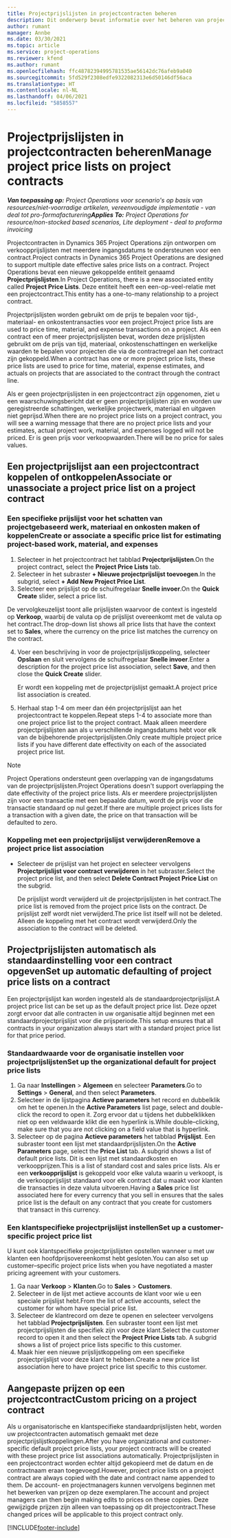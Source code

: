 ```yaml
---
title: Projectprijslijsten in projectcontracten beheren
description: Dit onderwerp bevat informatie over het beheren van projectprijslijsten in projectcontracten.
author: rumant
manager: Annbe
ms.date: 03/30/2021
ms.topic: article
ms.service: project-operations
ms.reviewer: kfend
ms.author: rumant
ms.openlocfilehash: ffc48782394995781535ae56142dc76afeb9a040
ms.sourcegitcommit: 5fd529f2308edfe9322082313e6d50146df56aca
ms.translationtype: HT
ms.contentlocale: nl-NL
ms.lasthandoff: 04/06/2021
ms.locfileid: "5858557"
---
```

# <a name="manage-project-price-lists-on-project-contracts"></a><span data-ttu-id="c49cc-103">Projectprijslijsten in projectcontracten beheren</span><span class="sxs-lookup"><span data-stu-id="c49cc-103">Manage project price lists on project contracts</span></span>

<span data-ttu-id="c49cc-104">_**Van toepassing op:** Project Operations voor scenario's op basis van resources/niet-voorradige artikelen, vereenvoudigde implementatie - van deal tot pro-formafacturering_</span><span class="sxs-lookup"><span data-stu-id="c49cc-104">_**Applies To:** Project Operations for resource/non-stocked based scenarios, Lite deployment - deal to proforma invoicing_</span></span>

<span data-ttu-id="c49cc-105">Projectcontracten in Dynamics 365 Project Operations zijn ontworpen om verkoopprijslijsten met meerdere ingangsdatums te ondersteunen voor een contract.</span><span class="sxs-lookup"><span data-stu-id="c49cc-105">Project contracts in Dynamics 365 Project Operations are designed to support multiple date effective sales price lists on a contract.</span></span> <span data-ttu-id="c49cc-106">Project Operations bevat een nieuwe gekoppelde entiteit genaamd **Projectprijslijsten**.</span><span class="sxs-lookup"><span data-stu-id="c49cc-106">In Project Operations, there is a new associated entity called **Project Price Lists**.</span></span> <span data-ttu-id="c49cc-107">Deze entiteit heeft een een-op-veel-relatie met een projectcontract.</span><span class="sxs-lookup"><span data-stu-id="c49cc-107">This entity has a one-to-many relationship to a project contract.</span></span>

<span data-ttu-id="c49cc-108">Projectprijslijsten worden gebruikt om de prijs te bepalen voor tijd-, materiaal- en onkostentransacties voor een project.</span><span class="sxs-lookup"><span data-stu-id="c49cc-108">Project price lists are used to price time, material, and expense transactions on a project.</span></span> <span data-ttu-id="c49cc-109">Als een contract een of meer projectprijslijsten bevat, worden deze prijslijsten gebruikt om de prijs van tijd, materiaal, onkostenschattingen en werkelijke waarden te bepalen voor projecten die via de contractregel aan het contract zijn gekoppeld.</span><span class="sxs-lookup"><span data-stu-id="c49cc-109">When a contract has one or more project price lists, these price lists are used to price for time, material, expense estimates, and actuals on projects that are associated to the contract through the contract line.</span></span>

<span data-ttu-id="c49cc-110">Als er geen projectprijslijsten in een projectcontract zijn opgenomen, ziet u een waarschuwingsbericht dat er geen projectprijslijsten zijn en worden uw geregistreerde schattingen, werkelijke projectwerk, materiaal en uitgaven niet geprijsd.</span><span class="sxs-lookup"><span data-stu-id="c49cc-110">When there are no project price lists on a project contract, you will see a warning message that there are no project price lists and your estimates, actual project work, material, and expenses logged will not be priced.</span></span> <span data-ttu-id="c49cc-111">Er is geen prijs voor verkoopwaarden.</span><span class="sxs-lookup"><span data-stu-id="c49cc-111">There will be no price for sales values.</span></span>

## <a name="associate-or-unassociate-a-project-price-list-on-a-project-contract"></a><span data-ttu-id="c49cc-112">Een projectprijslijst aan een projectcontract koppelen of ontkoppelen</span><span class="sxs-lookup"><span data-stu-id="c49cc-112">Associate or unassociate a project price list on a project contract</span></span>

### <a name="create-or-associate-a-specific-price-list-for-estimating-project-based-work-material-and-expenses"></a><span data-ttu-id="c49cc-113">Een specifieke prijslijst voor het schatten van projectgebaseerd werk, materiaal en onkosten maken of koppelen</span><span class="sxs-lookup"><span data-stu-id="c49cc-113">Create or associate a specific price list for estimating project-based work, material, and expenses</span></span>

1. <span data-ttu-id="c49cc-114">Selecteer in het projectcontract het tabblad **Projectprijslijsten**.</span><span class="sxs-lookup"><span data-stu-id="c49cc-114">On the project contract, select the **Project Price Lists** tab.</span></span>
2. <span data-ttu-id="c49cc-115">Selecteer in het subraster **+ Nieuwe projectprijslijst toevoegen**.</span><span class="sxs-lookup"><span data-stu-id="c49cc-115">In the subgrid, select **+ Add New Project Price List**.</span></span>
3. <span data-ttu-id="c49cc-116">Selecteer een prijslijst op de schuifregelaar **Snelle invoer**.</span><span class="sxs-lookup"><span data-stu-id="c49cc-116">On the **Quick Create** slider, select a price list.</span></span> 

  <span data-ttu-id="c49cc-117">De vervolgkeuzelijst toont alle prijslijsten waarvoor de context is ingesteld op **Verkoop**, waarbij de valuta op de prijslijst overeenkomt met de valuta op het contract.</span><span class="sxs-lookup"><span data-stu-id="c49cc-117">The drop-down list shows all price lists that have the context set to **Sales**, where the currency on the price list matches the currency on the contract.</span></span>
  
4. <span data-ttu-id="c49cc-118">Voer een beschrijving in voor de projectprijslijstkoppeling, selecteer **Opslaan** en sluit vervolgens de schuifregelaar **Snelle invoer**.</span><span class="sxs-lookup"><span data-stu-id="c49cc-118">Enter a description for the project price list association, select **Save**, and then close the **Quick Create** slider.</span></span>

   <span data-ttu-id="c49cc-119">Er wordt een koppeling met de projectprijslijst gemaakt.</span><span class="sxs-lookup"><span data-stu-id="c49cc-119">A project price list association is created.</span></span>
   
5. <span data-ttu-id="c49cc-120">Herhaal stap 1-4 om meer dan één projectprijslijst aan het projectcontract te koppelen.</span><span class="sxs-lookup"><span data-stu-id="c49cc-120">Repeat steps 1-4 to associate more than one project price list to the project contract.</span></span> <span data-ttu-id="c49cc-121">Maak alleen meerdere projectprijslijsten aan als u verschillende ingangsdatums hebt voor elk van de bijbehorende projectprijslijsten.</span><span class="sxs-lookup"><span data-stu-id="c49cc-121">Only create multiple project price lists if you have different date effectivity on each of the associated project price list.</span></span>

> [!NOTE]
> <span data-ttu-id="c49cc-122">Project Operations ondersteunt geen overlapping van de ingangsdatums van de projectprijslijsten.</span><span class="sxs-lookup"><span data-stu-id="c49cc-122">Project Operations doesn't support overlapping the date effectivity of the project price lists.</span></span> <span data-ttu-id="c49cc-123">Als er meerdere projectprijslijsten zijn voor een transactie met een bepaalde datum, wordt de prijs voor die transactie standaard op nul gezet.</span><span class="sxs-lookup"><span data-stu-id="c49cc-123">If there are multiple project prices lists for a transaction with a given date, the price on that transaction will be defaulted to zero.</span></span>

### <a name="remove-a-project-price-list-association"></a><span data-ttu-id="c49cc-124">Koppeling met een projectprijslijst verwijderen</span><span class="sxs-lookup"><span data-stu-id="c49cc-124">Remove a project price list association</span></span>

- <span data-ttu-id="c49cc-125">Selecteer de prijslijst van het project en selecteer vervolgens **Projectprijslijst voor contract verwijderen** in het subraster.</span><span class="sxs-lookup"><span data-stu-id="c49cc-125">Select the project price list, and then select **Delete Contract Project Price List** on the subgrid.</span></span> 

  <span data-ttu-id="c49cc-126">De prijslijst wordt verwijderd uit de projectprijslijsten in het contract.</span><span class="sxs-lookup"><span data-stu-id="c49cc-126">The price list is removed from the project price lists on the contract.</span></span> <span data-ttu-id="c49cc-127">De prijslijst zelf wordt niet verwijderd.</span><span class="sxs-lookup"><span data-stu-id="c49cc-127">The price list itself will not be deleted.</span></span> <span data-ttu-id="c49cc-128">Alleen de koppeling met het contract wordt verwijderd.</span><span class="sxs-lookup"><span data-stu-id="c49cc-128">Only the association to the contract will be deleted.</span></span>

## <a name="set-up-automatic-defaulting-of-project-price-lists-on-a-contract"></a><span data-ttu-id="c49cc-129">Projectprijslijsten automatisch als standaardinstelling voor een contract opgeven</span><span class="sxs-lookup"><span data-stu-id="c49cc-129">Set up automatic defaulting of project price lists on a contract</span></span>

<span data-ttu-id="c49cc-130">Een projectprijslijst kan worden ingesteld als de standaardprojectprijslijst.</span><span class="sxs-lookup"><span data-stu-id="c49cc-130">A project price list can be set up as the default project price list.</span></span> <span data-ttu-id="c49cc-131">Deze opzet zorgt ervoor dat alle contracten in uw organisatie altijd beginnen met een standaardprojectprijslijst voor die prijsperiode.</span><span class="sxs-lookup"><span data-stu-id="c49cc-131">This setup ensures that all contracts in your organization always start with a standard project price list for that price period.</span></span>

### <a name="set-up-the-organizational-default-for-project-price-lists"></a><span data-ttu-id="c49cc-132">Standaardwaarde voor de organisatie instellen voor projectprijslijsten</span><span class="sxs-lookup"><span data-stu-id="c49cc-132">Set up the organizational default for project price lists</span></span>

1. <span data-ttu-id="c49cc-133">Ga naar **Instellingen** > **Algemeen** en selecteer **Parameters**.</span><span class="sxs-lookup"><span data-stu-id="c49cc-133">Go to **Settings** > **General**, and then select **Parameters**.</span></span>
2. <span data-ttu-id="c49cc-134">Selecteer in de lijstpagina **Actieve parameters** het record en dubbelklik om het te openen.</span><span class="sxs-lookup"><span data-stu-id="c49cc-134">In the **Active Parameters** list page, select and double-click the record to open it.</span></span> <span data-ttu-id="c49cc-135">Zorg ervoor dat u tijdens het dubbelklikken niet op een veldwaarde klikt die een hyperlink is.</span><span class="sxs-lookup"><span data-stu-id="c49cc-135">While double–clicking, make sure that you are not clicking on a field value that is hyperlink.</span></span> 
3. <span data-ttu-id="c49cc-136">Selecteer op de pagina **Actieve parameters** het tabblad **Prijslijst**. Een subraster toont een lijst met standaardprijslijsten.</span><span class="sxs-lookup"><span data-stu-id="c49cc-136">On the **Active Parameters** page, select the **Price List** tab. A subgrid shows a list of default price lists.</span></span> <span data-ttu-id="c49cc-137">Dit is een lijst met standaardkosten en verkoopprijzen.</span><span class="sxs-lookup"><span data-stu-id="c49cc-137">This is a list of standard cost and sales price lists.</span></span> <span data-ttu-id="c49cc-138">Als er een **verkoopprijslijst** is gekoppeld voor elke valuta waarin u verkoopt, is de verkoopprijslijst standaard voor elk contract dat u maakt voor klanten die transacties in deze valuta uitvoeren.</span><span class="sxs-lookup"><span data-stu-id="c49cc-138">Having a **Sales** price list associated here for every currency that you sell in ensures that the sales price list is the default on any contract that you create for customers that transact in this currency.</span></span>

### <a name="set-up-a-customer-specific-project-price-list"></a><span data-ttu-id="c49cc-139">Een klantspecifieke projectprijslijst instellen</span><span class="sxs-lookup"><span data-stu-id="c49cc-139">Set up a customer-specific project price list</span></span>

<span data-ttu-id="c49cc-140">U kunt ook klantspecifieke projectprijslijsten opstellen wanneer u met uw klanten een hoofdprijsovereenkomst hebt gesloten.</span><span class="sxs-lookup"><span data-stu-id="c49cc-140">You can also set up customer–specific project price lists when you have negotiated a master pricing agreement with your customers.</span></span>

1. <span data-ttu-id="c49cc-141">Ga naar **Verkoop** > **Klanten**.</span><span class="sxs-lookup"><span data-stu-id="c49cc-141">Go to **Sales** > **Customers**.</span></span>
2. <span data-ttu-id="c49cc-142">Selecteer in de lijst met actieve accounts de klant voor wie u een speciale prijslijst hebt.</span><span class="sxs-lookup"><span data-stu-id="c49cc-142">From the list of active accounts, select the customer for whom have special price list.</span></span>
3. <span data-ttu-id="c49cc-143">Selecteer de klantrecord om deze te openen en selecteer vervolgens het tabblad **Projectprijslijsten**. Een subraster toont een lijst met projectprijslijsten die specifiek zijn voor deze klant.</span><span class="sxs-lookup"><span data-stu-id="c49cc-143">Select the customer record to open it and then select the **Project Price Lists** tab. A subgrid shows a list of project price lists specific to this customer.</span></span> 
4. <span data-ttu-id="c49cc-144">Maak hier een nieuwe prijslijstkoppeling om een specifieke projectprijslijst voor deze klant te hebben.</span><span class="sxs-lookup"><span data-stu-id="c49cc-144">Create a new price list association here to have project price list specific to this customer.</span></span>

## <a name="custom-pricing-on-a-project-contract"></a><span data-ttu-id="c49cc-145">Aangepaste prijzen op een projectcontract</span><span class="sxs-lookup"><span data-stu-id="c49cc-145">Custom pricing on a project contract</span></span>

<span data-ttu-id="c49cc-146">Als u organisatorische en klantspecifieke standaardprijslijsten hebt, worden uw projectcontracten automatisch gemaakt met deze projectprijslijstkoppelingen.</span><span class="sxs-lookup"><span data-stu-id="c49cc-146">After you have organizational and customer-specific default project price lists, your project contracts will be created with these project price list associations automatically.</span></span> <span data-ttu-id="c49cc-147">Projectprijslijsten in een projectcontract worden echter altijd gekopieerd met de datum en de contractnaam eraan toegevoegd.</span><span class="sxs-lookup"><span data-stu-id="c49cc-147">However, project price lists on a project contract are always copied with the date and contract name appended to them.</span></span> <span data-ttu-id="c49cc-148">De account- en projectmanagers kunnen vervolgens beginnen met het bewerken van prijzen op deze exemplaren.</span><span class="sxs-lookup"><span data-stu-id="c49cc-148">The account and project managers can then begin making edits to prices on these copies.</span></span> <span data-ttu-id="c49cc-149">Deze gewijzigde prijzen zijn alleen van toepassing op dit projectcontract.</span><span class="sxs-lookup"><span data-stu-id="c49cc-149">These changed prices will be applicable to this project contract only.</span></span>


[!INCLUDE[footer-include](../includes/footer-banner.md)]
